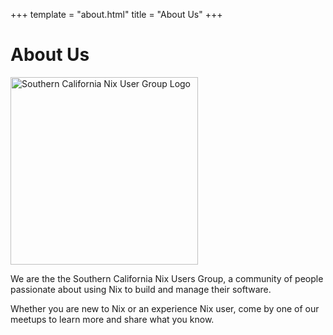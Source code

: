 +++
template = "about.html"
title = "About Us"
+++

# About Us

<img class="image" 
    width="300"
    height="300"
    src="/socalnug-logo.png" 
    alt="Southern California Nix User Group Logo" />

We are the the Southern California Nix Users Group, a community of people passionate about using Nix to build and manage their software.

Whether you are new to Nix or an experience Nix user, come by one of our meetups to learn more and share what you know.
